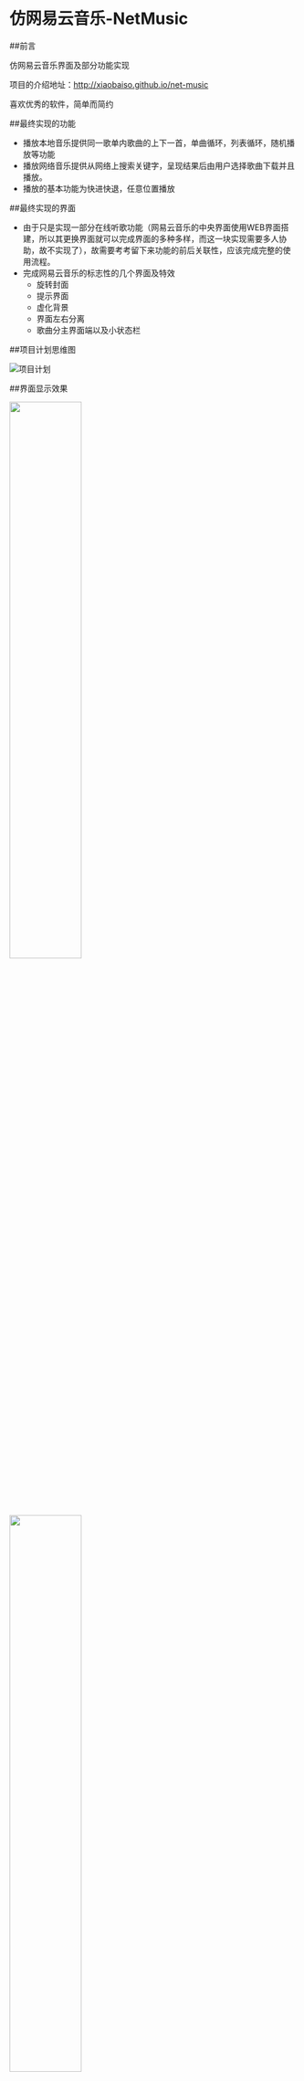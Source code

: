 # 仿网易云音乐-NetMusic

##前言

仿网易云音乐界面及部分功能实现

项目的介绍地址：http://xiaobaiso.github.io/net-music

喜欢优秀的软件，简单而简约


##最终实现的功能
- 播放本地音乐提供同一歌单内歌曲的上下一首，单曲循环，列表循环，随机播放等功能
- 播放网络音乐提供从网络上搜索关键字，呈现结果后由用户选择歌曲下载并且播放。
- 播放的基本功能为快进快退，任意位置播放

##最终实现的界面

- 由于只是实现一部分在线听歌功能（网易云音乐的中央界面使用WEB界面搭建，所以其更换界面就可以完成界面的多种多样，而这一块实现需要多人协助，故不实现了），故需要考考留下来功能的前后关联性，应该完成完整的使用流程。
- 完成网易云音乐的标志性的几个界面及特效
    - 旋转封面
    - 提示界面
    - 虚化背景
    - 界面左右分离
	- 歌曲分主界面端以及小状态栏


##项目计划思维图

![项目计划](http://7xr0og.com1.z0.glb.clouddn.com/%E9%A1%B9%E7%9B%AE%E8%AE%A1%E5%88%92.png  "")








##界面显示效果

<img src="http://7xr0og.com1.z0.glb.clouddn.com/musicPlay1.png" width="50%" height="50%">

<img src="http://7xr0og.com1.z0.glb.clouddn.com/musicPlay2.png" width="50%" height="50%">

<img src="http://7xr0og.com1.z0.glb.clouddn.com/musicPlay3.png" width="50%" height="50%">

<img src="http://7xr0og.com1.z0.glb.clouddn.com/musicPlay4.png" width="50%" height="50%">

<img src="http://7xr0og.com1.z0.glb.clouddn.com/musicPlay5.png" width="50%" height="50%">

<img src="http://7xr0og.com1.z0.glb.clouddn.com/musicPlay6.png" width="50%" height="50%">


动图较大：

<img src="http://7xr0og.com1.z0.glb.clouddn.com/play4.gif" width="50%" height="50%">

<img src="http://7xr0og.com1.z0.glb.clouddn.com/play1.gif" width="50%" height="50%">

<img src="http://7xr0og.com1.z0.glb.clouddn.com/play2.gif" width="50%" height="50%">

<img src="http://7xr0og.com1.z0.glb.clouddn.com/play3.gif" width="50%" height="50%">

<img src="http://7xr0og.com1.z0.glb.clouddn.com/play5.gif" width="50%" height="50%">


